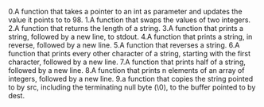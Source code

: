 0.A function that takes a pointer to an int as parameter and updates the value it points to to 98.
1.A  function that swaps the values of two integers.
2.A function that returns the length of a string.
3.A function that prints a string, followed by a new line, to stdout.
4.A function that prints a string, in reverse, followed by a new line.
5.A  function that reverses a string.
6.A function that prints every other character of a string, starting with the first character, followed by a new line.
7.A function that prints half of a string, followed by a new line.
8.A function that prints n elements of an array of integers, followed by a new line.
9.a function that copies the string pointed to by src, including the terminating null byte (\0), to the buffer pointed to by dest.
